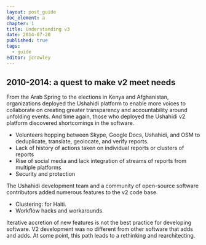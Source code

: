 ```yaml
---
layout: post_guide
doc_element: a
chapter: 1
title: Understanding v3
date: 2014-07-20
published: true
tags: 
  - guide
editor: jcrowley
---
```


##  2010-2014: a quest to make v2 meet needs

From the Arab Spring to the elections in Kenya and Afghanistan, organizations deployed the Ushahidi platform to enable more voices to collaborate on creating greater transparency and accountability around unfolding events. And time again, those who deployed the Ushahidi v2 platform discovered shortcomings in the software.

* Volunteers hopping between Skype, Google Docs, Ushahidi, and OSM to deduplicate, translate, geolocate, and verify reports.
* Lack of history of actions taken on individual reports or clusters of reports
* Rise of social media and lack integration of streams of reports from multiple platforms
* Security and protection

The Ushahidi development team and a community of open-source software contributors added numerous features to the v2 code base. 

* Clustering: for Haiti. 
* Workflow hacks and workarounds.

Iterative accretion of new features is not the best practice for developing software. V2 development was no different from other software that adds and adds. At some point, this path leads to a rethinking and rearchitecting. 





